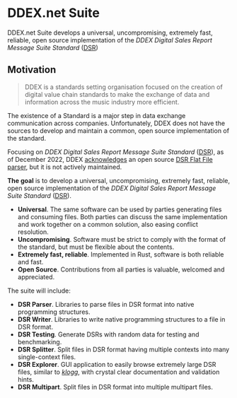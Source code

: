# DDEX.net Suite

DDEX.net Suite develops a universal, uncompromising, extremely fast, reliable, open source implementation of the *DDEX Digital Sales Report Message Suite Standard* ([DSR](https://ddex.net/standards/sales-and-usage-reporting/))

## Motivation
> DDEX is a standards setting organisation focused on the creation of digital value chain standards to make the exchange of data and information across the music industry more efficient.

The existence of a Standard is a major step in data exchange communication across companies. Unfortunately, DDEX does not have the sources to develop and maintain a common, open source implementation of the standard.

Focusing on *DDEX Digital Sales Report Message Suite Standard* ([DSR](https://ddex.net/standards/sales-and-usage-reporting/)), as of December 2022, DDEX [acknowledges](https://kb.ddex.net/display/HBK/Open+Source+Software) an open source [DSR Flat File parser](https://github.com/ddexnet/dsrf), but it is not actively maintained.

**The goal** is to develop a universal, uncompromising, extremely fast, reliable, open source implementation of the *DDEX Digital Sales Report Message Suite Standard* ([DSR](https://ddex.net/standards/sales-and-usage-reporting/)).

* **Universal**. The same software can be used by parties generating files and consuming files. Both parties can discuss the same implementation and work together on a common solution, also easing conflict resolution. 
* **Uncompromising**. Software must be strict to comply with the format of the standard, but must be flexible about the contents.
* **Extremely fast, reliable**. Implemented in Rust, software is both reliable and fast.  
* **Open Source**. Contributions from all parties is valuable, welcomed and appreciated.

The suite will include:

* **DSR Parser**. Libraries to parse files in DSR format into native programming structures.
* **DSR Writer**. Libraries to write native programming structures to a file in DSR format.
* **DSR Testing**. Generate DSRs with random data for testing and benchmarking.
* **DSR Splitter**. Split files in DSR format having multiple contexts into many single-context files.
* **DSR Explorer**. GUI application to easily browse extremely large DSR files, similar to *[klogg](https://github.com/variar/klogg)*, with crystal clear documentation and validation hints.
* **DSR Multipart**. Split files in DSR format into multiple multipart files.
